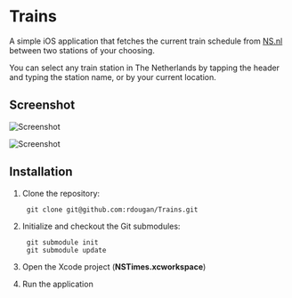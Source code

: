 # Trains

A simple iOS application that fetches the current train schedule from [NS.nl](NS.nl) between two stations of your choosing.

You can select any train station in The Netherlands by tapping the header and typing the station name, or by your current location.

## Screenshot

![Screenshot](http://rwd.me/LU1k/content)

![Screenshot](http://rwd.me/LUgi/content)

## Installation

1. Clone the repository:
    
        git clone git@github.com:rdougan/Trains.git
        
2. Initialize and checkout the Git submodules:

		git submodule init
		git submodule update

3. Open the Xcode project (**NSTimes.xcworkspace**)
4. Run the application
